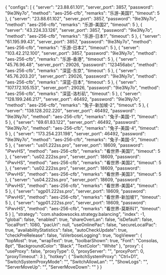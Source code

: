 {
  "configs": [
    {
      "server": "23.88.61.101",
      "server_port": 3857,
      "password": "9ie3Ny7o",
      "method": "aes-256-cfb",
      "remarks": "乐游-美国1",
      "timeout": 5
    },
    {
      "server": "23.88.61.102",
      "server_port": 3857,
      "password": "9ie3Ny7o",
      "method": "aes-256-cfb",
      "remarks": "乐游-美国2",
      "timeout": 5
    },
    {
      "server": "43.224.33.126",
      "server_port": 3857,
      "password": "9ie3Ny7o",
      "method": "aes-256-cfb",
      "remarks": "乐游-日本1",
      "timeout": 5
    },
    {
      "server": "61.195.99.43",
      "server_port": 3857,
      "password": "9ie3Ny7o",
      "method": "aes-256-cfb",
      "remarks": "乐游-日本2",
      "timeout": 5
    },
    {
      "server": "103.42.212.100",
      "server_port": 3857,
      "password": "9ie3Ny7o",
      "method": "aes-256-cfb",
      "remarks": "乐游-香港",
      "timeout": 5
    },
    {
      "server": "45.76.96.48",
      "server_port": 29026,
      "password": "123456abc",
      "method": "aes-256-cfb",
      "remarks": "深蓝-东京",
      "timeout": 5
    },
    {
      "server": "45.76.203.20",
      "server_port": 29026,
      "password": "9ie3Ny7o",
      "method": "aes-256-cfb",
      "remarks": "深蓝-日本",
      "timeout": 5
    },
    {
      "server": "107.172.105.153",
      "server_port": 29026,
      "password": "9ie3Ny7o",
      "method": "aes-256-cfb",
      "remarks": "深蓝-洛杉矶",
      "timeout": 5
    },
    {
      "server": "128.199.246.217",
      "server_port": 46492,
      "password": "9ie3Ny7o",
      "method": "aes-256-cfb",
      "remarks": "兔子-新加坡-2",
      "timeout": 5
    },
    {
      "server": "138.128.202.220",
      "server_port": 46492,
      "password": "9ie3Ny7o",
      "method": "aes-256-cfb",
      "remarks": "兔子-美国-1",
      "timeout": 5
    },
    {
      "server": "69.61.83.122",
      "server_port": 46492,
      "password": "9ie3Ny7o",
      "method": "aes-256-cfb",
      "remarks": "兔子-美国-4",
      "timeout": 5
    },
    {
      "server": "173.254.231.198",
      "server_port": 46492,
      "password": "9ie3Ny7o",
      "method": "aes-256-cfb",
      "remarks": "兔子-美国-5",
      "timeout": 5
    },
    {
      "server": "us01.222ss.pro",
      "server_port": 18609,
      "password": "iPwvHS",
      "method": "aes-256-cfb",
      "remarks": "看世界-美国1",
      "timeout": 5
    },
    {
      "server": "us02.222ss.pro",
      "server_port": 18609,
      "password": "iPwvHS",
      "method": "aes-256-cfb",
      "remarks": "看世界-美国2",
      "timeout": 5
    },
    {
      "server": "us02.222ss.pro",
      "server_port": 18609,
      "password": "iPwvHS",
      "method": "aes-256-cfb",
      "remarks": "看世界-美国3",
      "timeout": 5
    },
    {
      "server": "us04.222ss.pro",
      "server_port": 18609,
      "password": "iPwvHS",
      "method": "aes-256-cfb",
      "remarks": "看世界-美国4",
      "timeout": 5
    },
    {
      "server": "sgp01.222ss.pro",
      "server_port": 18609,
      "password": "iPwvHS",
      "method": "aes-256-cfb",
      "remarks": "看世界-新加坡1",
      "timeout": 5
    },
    {
      "server": "sgp01.222ss.pro",
      "server_port": 18609,
      "password": "iPwvHS",
      "method": "aes-256-cfb",
      "remarks": "看世界-莫斯科1",
      "timeout": 5
    }
  ],
  "strategy": "com.shadowsocks.strategy.balancing",
  "index": -1,
  "global": false,
  "enabled": true,
  "shareOverLan": false,
  "isDefault": false,
  "localPort": 1080,
  "pacUrl": null,
  "useOnlinePac": false,
  "secureLocalPac": true,
  "availabilityStatistics": false,
  "autoCheckUpdate": true,
  "checkPreRelease": false,
  "isVerboseLogging": true,
  "logViewer": {
    "topMost": true,
    "wrapText": true,
    "toolbarShown": true,
    "Font": "Consolas, 8pt",
    "BackgroundColor": "Black",
    "TextColor": "White"
  },
  "proxy": {
    "useProxy": false,
    "proxyType": 0,
    "proxyServer": "",
    "proxyPort": 0,
    "proxyTimeout": 3
  },
  "hotkey": {
    "SwitchSystemProxy": "Ctrl+D1",
    "SwitchSystemProxyMode": "",
    "SwitchAllowLan": "",
    "ShowLogs": "",
    "ServerMoveUp": "",
    "ServerMoveDown": ""
  }
}
